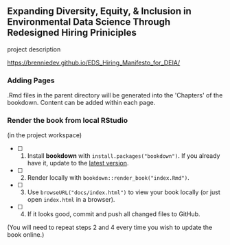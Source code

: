 ## Expanding Diversity, Equity, & Inclusion in Environmental Data Science Through Redesigned Hiring Priniciples

project description

https://brenniedev.github.io/EDS_Hiring_Manifesto_for_DEIA/



### Adding Pages

.Rmd files in the parent directory will be generated into the 'Chapters' of the bookdown. Content can be added within each page.

### Render the book from local RStudio

(in the project workspace)

- [ ] 1. Install **bookdown** with `install.packages("bookdown")`. If you already have it, update to the [latest version](https://CRAN.R-project.org/package=bookdown).

- [ ] 2. Render locally with `bookdown::render_book("index.Rmd")`.

- [ ] 3. Use `browseURL("docs/index.html")` to view your book locally (or just open `index.html` in a browser).

- [ ] 4. If it looks good, commit and push all changed files to GitHub. 

(You will need to repeat steps 2 and 4 every time you wish to update the book online.)

